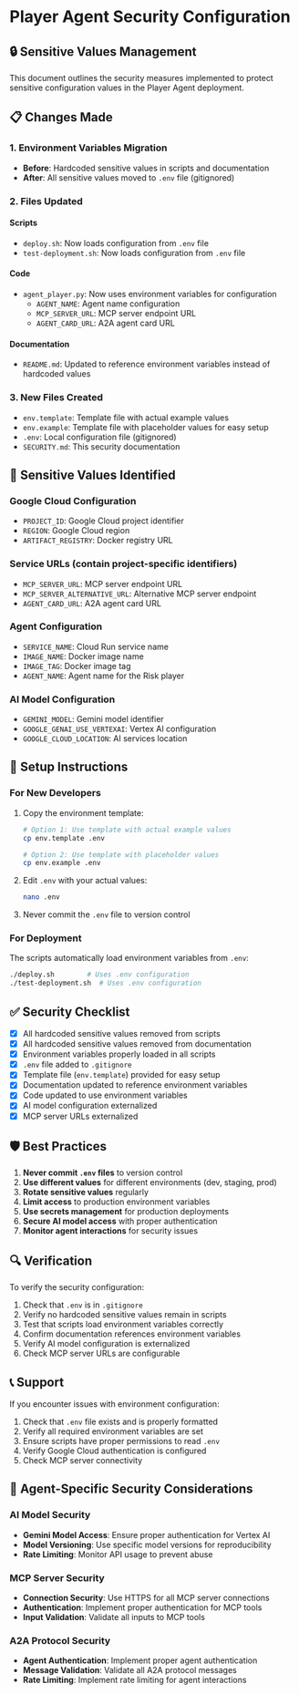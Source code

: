 # Player Agent Security Configuration

## 🔒 Sensitive Values Management

This document outlines the security measures implemented to protect sensitive configuration values in the Player Agent deployment.

## 📋 Changes Made

### 1. Environment Variables Migration
- **Before**: Hardcoded sensitive values in scripts and documentation
- **After**: All sensitive values moved to `.env` file (gitignored)

### 2. Files Updated

#### Scripts
- `deploy.sh`: Now loads configuration from `.env` file
- `test-deployment.sh`: Now loads configuration from `.env` file

#### Code
- `agent_player.py`: Now uses environment variables for configuration
  - `AGENT_NAME`: Agent name configuration
  - `MCP_SERVER_URL`: MCP server endpoint URL
  - `AGENT_CARD_URL`: A2A agent card URL

#### Documentation
- `README.md`: Updated to reference environment variables instead of hardcoded values

### 3. New Files Created
- `env.template`: Template file with actual example values
- `env.example`: Template file with placeholder values for easy setup
- `.env`: Local configuration file (gitignored)
- `SECURITY.md`: This security documentation

## 🚨 Sensitive Values Identified

### Google Cloud Configuration
- `PROJECT_ID`: Google Cloud project identifier
- `REGION`: Google Cloud region
- `ARTIFACT_REGISTRY`: Docker registry URL

### Service URLs (contain project-specific identifiers)
- `MCP_SERVER_URL`: MCP server endpoint URL
- `MCP_SERVER_ALTERNATIVE_URL`: Alternative MCP server endpoint
- `AGENT_CARD_URL`: A2A agent card URL

### Agent Configuration
- `SERVICE_NAME`: Cloud Run service name
- `IMAGE_NAME`: Docker image name
- `IMAGE_TAG`: Docker image tag
- `AGENT_NAME`: Agent name for the Risk player

### AI Model Configuration
- `GEMINI_MODEL`: Gemini model identifier
- `GOOGLE_GENAI_USE_VERTEXAI`: Vertex AI configuration
- `GOOGLE_CLOUD_LOCATION`: AI services location

## 🔧 Setup Instructions

### For New Developers
1. Copy the environment template:
   ```bash
   # Option 1: Use template with actual example values
   cp env.template .env
   
   # Option 2: Use template with placeholder values
   cp env.example .env
   ```

2. Edit `.env` with your actual values:
   ```bash
   nano .env
   ```

3. Never commit the `.env` file to version control

### For Deployment
The scripts automatically load environment variables from `.env`:
```bash
./deploy.sh        # Uses .env configuration
./test-deployment.sh  # Uses .env configuration
```

## ✅ Security Checklist

- [x] All hardcoded sensitive values removed from scripts
- [x] All hardcoded sensitive values removed from documentation
- [x] Environment variables properly loaded in all scripts
- [x] `.env` file added to `.gitignore`
- [x] Template file (`env.template`) provided for easy setup
- [x] Documentation updated to reference environment variables
- [x] Code updated to use environment variables
- [x] AI model configuration externalized
- [x] MCP server URLs externalized

## 🛡️ Best Practices

1. **Never commit `.env` files** to version control
2. **Use different values** for different environments (dev, staging, prod)
3. **Rotate sensitive values** regularly
4. **Limit access** to production environment variables
5. **Use secrets management** for production deployments
6. **Secure AI model access** with proper authentication
7. **Monitor agent interactions** for security issues

## 🔍 Verification

To verify the security configuration:
1. Check that `.env` is in `.gitignore`
2. Verify no hardcoded sensitive values remain in scripts
3. Test that scripts load environment variables correctly
4. Confirm documentation references environment variables
5. Verify AI model configuration is externalized
6. Check MCP server URLs are configurable

## 📞 Support

If you encounter issues with environment configuration:
1. Check that `.env` file exists and is properly formatted
2. Verify all required environment variables are set
3. Ensure scripts have proper permissions to read `.env`
4. Verify Google Cloud authentication is configured
5. Check MCP server connectivity

## 🎯 Agent-Specific Security Considerations

### AI Model Security
- **Gemini Model Access**: Ensure proper authentication for Vertex AI
- **Model Versioning**: Use specific model versions for reproducibility
- **Rate Limiting**: Monitor API usage to prevent abuse

### MCP Server Security
- **Connection Security**: Use HTTPS for all MCP server connections
- **Authentication**: Implement proper authentication for MCP tools
- **Input Validation**: Validate all inputs to MCP tools

### A2A Protocol Security
- **Agent Authentication**: Implement proper agent authentication
- **Message Validation**: Validate all A2A protocol messages
- **Rate Limiting**: Implement rate limiting for agent interactions 